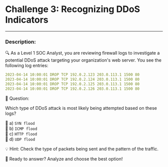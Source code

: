 
# **Challenge 3: Recognizing DDoS Indicators**

---

### **Description:**

🔍 As a Level 1 SOC Analyst, you are reviewing firewall logs to investigate a potential DDoS attack targeting your organization's web server. You see the following log entries:

```yaml
2023-04-14 10:00:01 DROP TCP 192.0.2.123 203.0.113.1 1500 80
2023-04-14 10:00:01 DROP TCP 192.0.2.124 203.0.113.1 1500 80
2023-04-14 10:00:01 DROP TCP 192.0.2.125 203.0.113.1 1500 80
2023-04-14 10:00:01 DROP TCP 192.0.2.126 203.0.113.1 1500 80
```

🤔 Question:

Which type of DDoS attack is most likely being attempted based on these logs?

🔘 a) ```SYN flood``` \
🔘 b) ```ICMP flood``` \
🔘 c) ```HTTP flood``` \
🔘 d) ```UDP flood```

💡 Hint: Check the type of packets being sent and the pattern of the traffic.

🚀 Ready to answer? Analyze and choose the best option!
